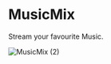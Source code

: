 # MusicMix

Stream your favourite Music.

![MusicMix (2)](https://github.com/mdmukhtarmohsin/MusicMix/assets/25591878/81766344-bd59-488b-bc63-54a52c7fb765)


